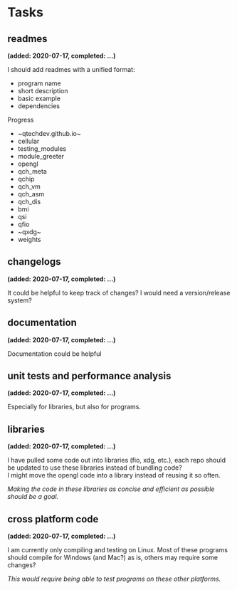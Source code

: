 # Tasks
## readmes
__(added: 2020-07-17, completed: ...)__

I should add readmes with a unified format:
- program name
- short description
- basic example
- dependencies

Progress
- ~qtechdev.github.io~
- cellular
- testing_modules
- module_greeter
- opengl
- qch_meta
- qchip
- qch_vm
- qch_asm
- qch_dis
- bmi
- qsi
- qfio
- ~qxdg~
- weights

## changelogs
__(added: 2020-07-17, completed: ...)__

It could be helpful to keep track of changes?
I would need a version/release system?

## documentation
__(added: 2020-07-17, completed: ...)__

Documentation could be helpful

## unit tests and performance analysis
__(added: 2020-07-17, completed: ...)__

Especially for libraries, but also for programs.

## libraries
__(added: 2020-07-17, completed: ...)__  

I have pulled some code out into libraries (fio, xdg, etc.), each repo should
be updated to use these libraries instead of bundling code?  
I might move the opengl code into a library instead of reusing it so often.  

*Making the code in these libraries as concise and efficient as possible should
be a goal.*

## cross platform code
__(added: 2020-07-17, completed: ...)__

I am currently only compiling and testing on Linux. Most of these programs
should compile for Windows (and Mac?) as is, others may require some changes?  

*This would require being able to test programs on these other platforms.*
